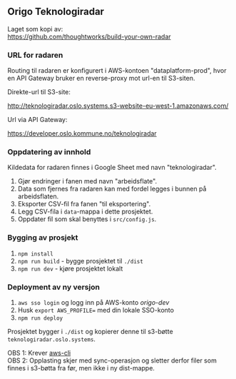 ## Origo Teknologiradar

Laget som kopi av:\
https://github.com/thoughtworks/build-your-own-radar

### URL for radaren

Routing til radaren er konfigurert i AWS-kontoen "dataplatform-prod", hvor en API Gateway bruker en reverse-proxy mot
url-en til S3-siten.

Direkte-url til S3-site:

http://teknologiradar.oslo.systems.s3-website-eu-west-1.amazonaws.com/

Url via API Gateway:

https://developer.oslo.kommune.no/teknologiradar

### Oppdatering av innhold

Kildedata for radaren finnes i Google Sheet med navn "teknologiradar".

1. Gjør endringer i fanen med navn "arbeidsflate".
2. Data som fjernes fra radaren kan med fordel legges i bunnen på arbeidsflaten.
3. Eksporter CSV-fil fra fanen "til eksportering".
4. Legg CSV-fila i `data`-mappa i dette prosjektet.
5. Oppdater fil som skal benyttes i `src/config.js`.

### Bygging av prosjekt

1. `npm install`
2. `npm run build` - bygge prosjektet til `./dist`
3. `npm run dev` - kjøre prosjektet lokalt

### Deployment av ny versjon

1. `aws sso login` og logg inn på AWS-konto _origo-dev_
2. Husk `export AWS_PROFILE=` med din lokale SSO-konto
3. `npm run deploy`

Prosjektet bygger i `./dist` og kopierer denne til s3-bøtte `teknologiradar.oslo.systems`.

OBS 1: Krever [aws-cli](https://aws.amazon.com/cli/) \
OBS 2: Opplasting skjer med sync-operasjon og sletter derfor filer som finnes i s3-bøtta fra før, men ikke i ny dist-mappe.
